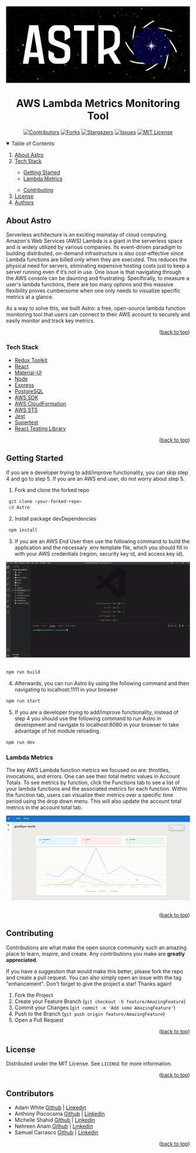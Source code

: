 <!-- PROJECT LOGO -->
<br />
<div align="center">
    <img src="public/astro-banner.jpeg" width="600px" align="center" alt="Logo" >
    <h1>AWS Lambda Metrics Monitoring Tool</h1>

<!-- PROJECT SHIELDS -->

[![Contributors][contributors-shield]][contributors-url]
[![Forks][forks-shield]][forks-url]
[![Stargazers][stars-shield]][stars-url]
[![Issues][issues-shield]][issues-url]
[![MIT License][license-shield]][license-url]

</div>

<!-- TABLE OF CONTENTS -->

<details open="open">
  <summary>Table of Contents</summary>
  <ol>
    <li><a href="#about-astro">About Astro</a></li> 
    <li><a href="#tech-stack">Tech Stack</a></li>      
    <ul>
      <li><a href="#getting-started">Getting Started</a></li>      
      <li><a href="#lambda-metrics">Lambda Metrics</a></li>   
    </ul>
    <ul>
      <li><a href="#contributing">Contributing</a></li>     
    </ul>
    <li><a href="#license">License</a></li>
    <li><a href="#contributors">Authors</a></li>
  </ol>
</details>

<!-- ABOUT -->

## About Astro

Serverless architecture is an exciting mainstay of cloud computing. Amazon's Web Services (AWS) Lambda is a giant in the serverless space and is widely utilized by various companies. Its event-driven paradigm to building distributed, on-demand infrastructure is also cost-effective since Lambda functions are billed only when they are executed. This reduces the physical need for servers, eliminating expensive hosting costs just to keep a server running even if it’s not in use. One issue is that navigating through the AWS console can be daunting and frustrating. Specifically, to measure a user's lambda functions, there are too many options and this massive flexibility proves cumbersome when one only needs to visualize specific metrics at a glance.

As a way to solve this, we built Astro: a free, open-source lambda function monitoring tool that users can connect to their AWS account to securely and easily monitor and track key metrics.

<p align="right">(<a href="#top">back to top</a>)</p>

### Tech Stack

- [Redux Toolkit](https://redux-toolkit.js.org/)
- [React](https://reactjs.org/)
- [Material-UI](https://material-ui.com)
- [Node](https://nodejs.org/en/)
- [Express](https://expressjs.com)
- [PostgreSQL](https://postgresql.org)
- [AWS SDK](https://aws.amazon.com/sdk-for-javascript/)
- [AWS CloudFormation](https://aws.amazon.com/cloudformation/)
- [AWS STS](https://docs.aws.amazon.com/STS/latest/APIReference/welcome.html)
- [Jest](https://jestjs.io/)
- [Supertest](https://www.npmjs.com/package/supertest)
- [React Testing Library](https://testing-library.com/docs/react-testing-library/intro/)

<p align="right">(<a href="#top">back to top</a>)</p>

<!-- GETTING STARTED -->

## Getting Started

If you are a developer trying to add/improve functionality, you can skip step 4 and go to step 5. If you are an AWS end user, do not worry about step 5.

1. Fork and clone the forked repo

```sh
 git clone <your-forked-repo>
 cd Astro
```

2. Install package devDependencies

```sh
 npm install
```

3. If you are an AWS End User then use the following command to build the application and the necessary .env template file, which you should fill in with your AWS credentials (region, security key id, and access key id).

<div align="center">
    <img src="public/creds-demo.gif" align="center" alt="Logo" >
    <br><br>
</div>

```sh
npm run build
```

4. Afterwards, you can run Astro by using the following command and then navigating to localhost:1111 in your browser

```sh
npm run start
```

5. If you are a developer trying to add/improve functionality, instead of step 4 you should use the following command to run Astro in development and navigate to localhost:8080 in your browser to take advantage of hot module reloading.

```sh
npm run dev
```

### Lambda Metrics

The key AWS Lambda function metrics we focused on are: throttles, invocations, and errors. One can see their total metric values in Account Totals. To see metrics by function, click the Functions tab to see a list of your lambda functions and the associated metrics for each function. Within the function tab, users can visualize their metrics over a specific time period using the drop down menu. This will also update the account total metrics in the account total tab.

<div align="center">
    <img src="public/account-totals.gif" align="center" alt="Logo" >
    <br><br>
</div>

<p align="right">(<a href="#top">back to top</a>)</p>

<!-- CONTRIBUTING -->

## Contributing

Contributions are what make the open source community such an amazing place to learn, inspire, and create. Any contributions you make are **greatly appreciated**.

If you have a suggestion that would make this better, please fork the repo and create a pull request. You can also simply open an issue with the tag "enhancement".
Don't forget to give the project a star! Thanks again!

1. Fork the Project
2. Create your Feature Branch (`git checkout -b feature/AmazingFeature`)
3. Commit your Changes (`git commit -m 'Add some AmazingFeature'`)
4. Push to the Branch (`git push origin feature/AmazingFeature`)
5. Open a Pull Request

<p align="right">(<a href="#top">back to top</a>)</p>

<!-- LICENSE -->

## License

Distributed under the MIT License. See `LICENSE` for more information.

<p align="right">(<a href="#top">back to top</a>)</p>

<!-- CONTACT -->

## Contributors

- Adam White [Github](https://github.com/adam-k-w) | [Linkedin](https://www.linkedin.com/in/adam-karn-white/)
- Anthony Piscocama [Github](https://github.com/adavid1696) | [Linkedin](https://www.linkedin.com/in/anthony-piscocama-07858b167/)
- Michelle Shahid [Github](https://github.com/emshahh) | [Linkedin](https://www.linkedin.com/in/michelleshahid/)
- Nehreen Anam [Github](https://github.com/Issafeature) | [Linkedin](https://www.linkedin.com/in/nehreen/)
- Samuel Carrasco [Github](https://github.com/samhcarrasco) | [Linkedin](https://www.linkedin.com/in/samuelhcarrasco/)

<p align="right">(<a href="#top">back to top</a>)</p>

<!-- MARKDOWN LINKS & IMAGES -->
<!-- https://www.markdownguide.org/basic-syntax/#reference-style-links -->

[contributors-shield]: https://img.shields.io/github/contributors/oslabs-beta/ASTRO.svg?style=for-the-badge
[contributors-url]: https://github.com/oslabs-beta/ASTRO/graphs/contributors
[forks-shield]: https://img.shields.io/github/forks/oslabs-beta/ASTRO.svg?style=for-the-badge
[forks-url]: https://github.com/oslabs-beta/ASTRO/network/members
[stars-shield]: https://img.shields.io/github/stars/oslabs-beta/ASTRO.svg?style=for-the-badge
[stars-url]: https://github.com/oslabs-beta/ASTRO/stargazers
[issues-shield]: https://img.shields.io/github/issues/oslabs-beta/ASTRO.svg?style=for-the-badge
[issues-url]: https://github.com/oslabs-beta/ASTRO/issues
[license-shield]: https://img.shields.io/github/license/oslabs-beta/ASTRO.svg?style=for-the-badge
[license-url]: https://github.com/oslabs-beta/ASTRO/blob/master/LICENSE.txt
[linkedin-shield]: https://img.shields.io/badge/-LinkedIn-black.svg?style=for-the-badge&logo=linkedin&colorB=555
[linkedin-url]: https://linkedin.com/in/projectASTRO
[product-screenshot]: public/astro-banner.jpeg
